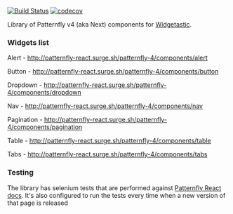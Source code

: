 [![Build Status](https://travis-ci.org/quarckster/widgetastic.patternfly4.svg?branch=master)](https://travis-ci.org/quarckster/widgetastic.patternfly4)
[![codecov](https://codecov.io/gh/quarckster/widgetastic.patternfly4/branch/master/graph/badge.svg)](https://codecov.io/gh/quarckster/widgetastic.patternfly4)

Library of Patternfly v4 (aka Next) components for [Widgetastic](https://github.com/RedHatQE/widgetastic.core).


### Widgets list

Alert - http://patternfly-react.surge.sh/patternfly-4/components/alert

Button - http://patternfly-react.surge.sh/patternfly-4/components/button

Dropdown - http://patternfly-react.surge.sh/patternfly-4/components/dropdown

Nav - http://patternfly-react.surge.sh/patternfly-4/components/nav

Pagination - http://patternfly-react.surge.sh/patternfly-4/components/pagination

Table - http://patternfly-react.surge.sh/patternfly-4/components/table

Tabs - http://patternfly-react.surge.sh/patternfly-4/components/tabs


### Testing

The library has selenium tests that are performed against [Patternfly React docs](http://patternfly-react.surge.sh/patternfly-4/).
It's also configured to run the tests every time when a new version of that page is released
